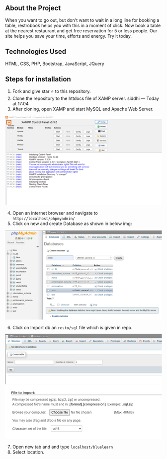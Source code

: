 ## About the Project 
When you want to go out, but don't want to wait in a long line for booking a table, restrobook helps you with this in a moment of click. Now book a table at the nearest restaurant and get free reservation for 5 or less people. Our site helps you save your time, efforts and energy. Try it today. 

## Technologies Used 
HTML, CSS, PHP, Bootstrap, JavaScript, JQuery 

## Steps for installation 
1) Fork and give star ⭐ to this repository. 
2) Clone the repository to the httdocs file of XAMP server. 
siddhi — Today at 17:04
3) After cloning, open XAMP and start MySQL and Apache Web Server.

![xamp](images/xamp.png)

4) Open an internet browser and navigate to ` http://localhost/phpmyadmin/`
5) Click on new and create Database as shown in below img:

![db](images/db.png)

6) Click on Import db an `resto/sql` file which is given in repo.

![import](images/import.png)
![import](images/import_file.png)

7) Open new tab and and type  `localhost/bluelearn`
8) Select location.